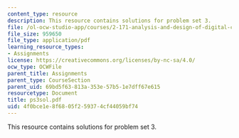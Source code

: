 ```yaml
---
content_type: resource
description: This resource contains solutions for problem set 3.
file: /ol-ocw-studio-app/courses/2-171-analysis-and-design-of-digital-control-systems-fall-2006/4f0bce1e8f6805f259374cf44059bf74_ps3sol.pdf
file_size: 959650
file_type: application/pdf
learning_resource_types:
- Assignments
license: https://creativecommons.org/licenses/by-nc-sa/4.0/
ocw_type: OCWFile
parent_title: Assignments
parent_type: CourseSection
parent_uid: 69bd5f63-813a-353e-57b5-1e7dff67e615
resourcetype: Document
title: ps3sol.pdf
uid: 4f0bce1e-8f68-05f2-5937-4cf44059bf74
---
```

This resource contains solutions for problem set 3.